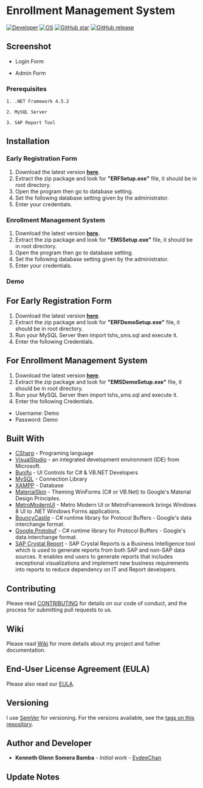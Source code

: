 # Enrollment Management System
[![Developer](https://img.shields.io/badge/Developed%20by%3A-Kenneth%20Glenn%20Somera%20Bamba-brightgreen.svg)](https://github.com/EydeeChan/)
[![OS](https://img.shields.io/badge/OS%3A-Windows%207%20and%20up-blue.svg)](https://github.com/EydeeChan/Voting-Management-System)
[![GitHub star](https://img.shields.io/github/stars/EydeeChan/Enrollment-Management-System.svg)](https://github.com/EydeeChan/Enrollment-Management-System)
[![GitHub release](https://img.shields.io/github/release/EydeeChan/Enrollment-Management-System.svg)](https://github.com/EydeeChan/Enrollment-Management-System)


## Screenshot


- Login Form


- Admin Form 

### Prerequisites
```
1. .NET Framework 4.5.2
```
```
2. MySQL Server
```
```
3. SAP Report Tool
```

## Installation

### Early Registration Form
1. Download the latest version **[here](https://github.com/EydeeChan/Enrollment-Management-System/releases)**.
2. Extract the zip package and look for **"ERFSetup.exe"** file, it should be in root directory.
3. Open the program then go to database setting.
4. Set the following database setting given by the administrator.
5. Enter your credentials.

### Enrollment Management System
1. Download the latest version **[here](https://github.com/EydeeChan/Enrollment-Management-System/releases)**.
2. Extract the zip package and look for **"EMSSetup.exe"** file, it should be in root directory.
3. Open the program then go to database setting.
4. Set the following database setting given by the administrator.
5. Enter your credentials.

### Demo

## For Early Registration Form
1. Download the latest version **[here](https://github.com/EydeeChan/Enrollment-Management-System/releases)**.
2. Extract the zip package and look for **"ERFDemoSetup.exe"** file, it should be in root directory.
3. Run your MySQL Server then import tshs_sms.sql and execute it.
4. Enter the following Credentials.

## For Enrollment Management System
1. Download the latest version **[here](https://github.com/EydeeChan/Enrollment-Management-System/releases)**.
2. Extract the zip package and look for **"EMSDemoSetup.exe"** file, it should be in root directory.
3. Run your MySQL Server then import tshs_sms.sql and execute it.
4. Enter the following Credentials.

* Username: Demo
* Password: Demo


## Built With

* [CSharp](https://docs.microsoft.com/en-us/dotnet/csharp/) - Programing language
* [VisualStudio](https://visualstudio.microsoft.com/) - an integrated development environment (IDE) from Microsoft.
* [Bunifu](https://bunifuframework.com/docs/) - UI Controls for C# & VB.NET Developers
* [MySQL](https://github.com/mysql) - Connection Library
* [XAMPP](https://www.apachefriends.org/index.html) - Database
* [MaterialSkin](https://github.com/IgnaceMaes/WinForms-MaterialSkin) - Theming WinForms (C# or VB.Net) to Google's Material Design Principles.
* [MetroModernUI](http://denricdenise.info/) - Metro Modern UI or MetroFramework brings Windows 8 UI to .NET Windows Forms applications.
* [BouncyCastle](http://www.bouncycastle.org/csharp/) - C# runtime library for Protocol Buffers - Google's data interchange format.
* [Google.Protobuf](https://github.com/protocolbuffers/protobuf) - C# runtime library for Protocol Buffers - Google's data interchange format.
* [SAP Crystal Report](https://www.sap.com/sea/products/crystal-reports.html) - SAP Crystal Reports is a Business Intelligence tool which is used to generate reports from both SAP and non-SAP data sources. It enables end users to generate reports that includes exceptional visualizations and implement new business requirements into reports to reduce dependency on IT and Report developers.

## Contributing

Please read [CONTRIBUTING](CONTRIBUTING.md) for details on our code of conduct, and the process for submitting pull requests to us.

## Wiki

Please read [Wiki](https://github.com/EydeeChan/Enrollment-Management-System/wiki) for more details about my project and futher documentation.

## End-User License Agreement (EULA)
Please also read our [EULA](https://github.com/EydeeChan/Enrollment-Management-System/wiki/End-User-License-Agreement-(EULA)).

## Versioning

I use [SemVer](http://semver.org/) for versioning. For the versions available, see the [tags on this repository](https://github.com/EydeeChan/Enrollment-Management-System/tags).

## Author and Developer

* **Kenneth Glenn Somera Bamba** - *Initial work* - [EydeeChan](https://github.com/EydeeChan)


## Update Notes
